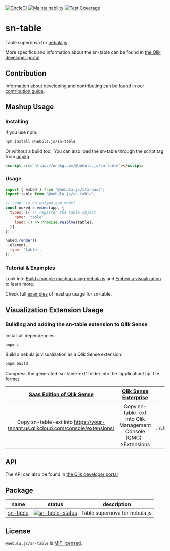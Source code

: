 [![CircleCI](https://circleci.com/gh/qlik-oss/sn-table.svg?style=shield)](https://circleci.com/gh/qlik-oss/sn-table)
[![Maintainability](https://api.codeclimate.com/v1/badges/cffe9ecd336c16de6dc2/maintainability)](https://codeclimate.com/github/qlik-oss/sn-table/maintainability)
[![Test Coverage](https://api.codeclimate.com/v1/badges/cffe9ecd336c16de6dc2/test_coverage)](https://codeclimate.com/github/qlik-oss/sn-table/test_coverage)

# sn-table

Table supernova for [nebula.js]

More specifics and information about the sn-table can be found in [the Qlik developer portal](https://qlik.dev/libraries-and-tools/visualizations/table).

## Contribution

Information about developing and contributing can be found in our [contribution guide](./.github/CONTRIBUTION.md).

## Mashup Usage

### Installing

If you use npm:

`npm install @nebula.js/sn-table`

Or without a build tool, You can also load the sn-table through the script tag from [unpkg](https://unpkg.com/@nebula.js/sn-table).

```html
<script src="https://unpkg.com/@nebula.js/sn-table"></script>
```

### Usage

```js
import { embed } from '@nebula.js/stardust';
import table from '@nebula.js/sn-table';

// 'app' is an enigma app model
const nuked = embed(app, {
  types: [{ // register the table object
    name: 'table',
    load: () => Promise.resolve(table);
  }]
});

nuked.render({
  element,
  type: 'table',
});
```

### Tutorial & Examples

Look into [Build a simple mashup using nebula.js](https://qlik.dev/tutorials/build-a-simple-mashup-using-nebulajs) and [Embed a visualization](https://qlik.dev/libraries-and-tools/nebulajs/rendering) to learn more.

Check full [examples](./mashup-example) of mashup usage for sn-table.

## Visualization Extension Usage

### Building and adding the sn-table extension to Qlik Sense

Install all dependencies:

```sh
pnpm i
```

Build a nebula.js visualization as a Qlik Sense extension:

```sh
pnpm build
```

Compress the generated 'sn-table-ext' folder into the 'application/zip' file format

|                          [Saas Edition of Qlik Sense]                           |                     [Qlik Sense Enterprise]                      |                            [Qlik Sense Desktop]                            |
| :-----------------------------------------------------------------------------: | :--------------------------------------------------------------: | :------------------------------------------------------------------------: |
| Copy sn-table-ext into https://your-tenant.us.qlikcloud.com/console/extensions/ | Copy sn-table-ext into Qlik Management Console (QMC)->Extensions | Copy sn-table-ext into ..\Users\<UserName>\Documents\Qlik\Sense\Extensions |

## API

The API can also be found in [the Qlik developer portal](https://qlik.dev/apis/javascript/nebula-table)

## Package

| name       | status                             | description                   |
| ---------- | ---------------------------------- | ----------------------------- |
| [sn-table] | [![sn-table-status]][sn-table-npm] | table supernova for nebula.js |

## License

`@nebula.js/sn-table` is [MIT licensed](./LICENSE).

[nebula.js]: https://qlik.dev/libraries-and-tools/nebulajs
[sn-table]: https://github.com/qlik-oss/sn-table
[sn-table-status]: https://img.shields.io/npm/v/@nebula.js/sn-table.svg
[sn-table-npm]: https://www.npmjs.com/package/@nebula.js/sn-table
[saas edition of qlik sense]: https://help.qlik.com/en-US/cloud-services/Subsystems/Hub/Content/Sense_Hub/Admin/mc-extensions.htm
[qlik sense enterprise]: https://help.qlik.com/en-US/sense-developer/May2021/Subsystems/Extensions/Content/Sense_Extensions/Howtos/deploy-extensions.htm
[qlik sense desktop]: https://help.qlik.com/en-US/sense-developer/May2021/Subsystems/Extensions/Content/Sense_Extensions/Howtos/deploy-extensions.htm
